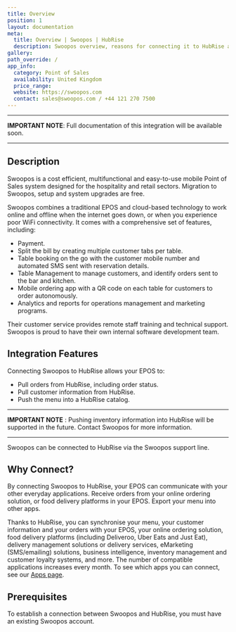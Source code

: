 ```yaml
---
title: Overview
position: 1
layout: documentation
meta:
  title: Overview | Swoopos | HubRise
  description: Swoopos overview, reasons for connecting it to HubRise and summary of integrated features. Synchronise data between your EPOS and your apps.
gallery:
path_override: /
app_info:
  category: Point of Sales
  availability: United Kingdom
  price_range:
  website: https://swoopos.com
  contact: sales@swoopos.com / +44 121 270 7500
---
```


---

**IMPORTANT NOTE**: Full documentation of this integration will be available soon.

---

## Description

Swoopos is a cost efficient, multifunctional and easy-to-use mobile Point of Sales system designed for the hospitality and retail sectors. Migration to Swoopos,  setup and system upgrades are free. 

Swoopos combines a traditional EPOS and cloud-based technology to work online and offline when the internet goes down, or when you experience poor WiFi connectivity. It comes with a comprehensive set of features, including:

- Payment.
- Split the bill by creating multiple customer tabs per table.
- Table booking on the go with the customer mobile number and automated SMS sent with reservation details.
- Table Management to manage customers, and identify orders sent to the bar and kitchen. 
- Mobile ordering app with a QR code on each table for customers to order autonomously.
- Analytics and reports for operations management and marketing programs.

Their customer service provides remote staff training and technical support.
Swoopos is proud to have their own internal software development team.

## Integration Features

Connecting Swoopos to HubRise allows your EPOS to:

- Pull orders from HubRise, including order status.
- Pull customer information from HubRise.
- Push the menu into a HubRise catalog.

---

**IMPORTANT NOTE** : Pushing inventory information into HubRise will be supported in the future. Contact Swoopos for more information.

---

Swoopos can be connected to HubRise via the Swoopos support line.

## Why Connect?

By connecting Swoopos to HubRise, your EPOS can communicate with your other everyday applications. Receive orders from your online ordering solution, or food delivery platforms in your EPOS. Export your menu into other apps.

Thanks to HubRise, you can synchronise your menu, your customer information and your orders with your EPOS, your online ordering solution, food delivery platforms (including Deliveroo, Uber Eats and Just Eat), delivery management solutions or delivery services, eMarketing (SMS/emailing) solutions, business intelligence, inventory management and customer loyalty systems, and more. The number of compatible applications increases every month. To see which apps you can connect, see our [Apps page](/apps).

## Prerequisites

To establish a connection between Swoopos and HubRise, you must have an existing Swoopos account.
